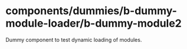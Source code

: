 # components/dummies/b-dummy-module-loader/b-dummy-module2

Dummy component to test dynamic loading of modules.
